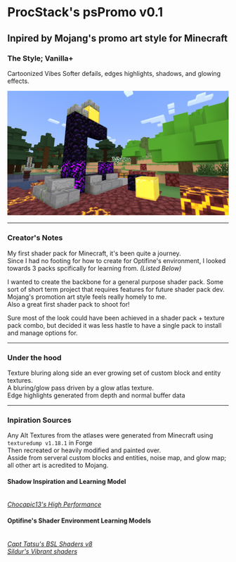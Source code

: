 # ProcStack's psPromo v0.1
## Inpired by Mojang's promo art style for Minecraft

### The Style; Vanilla+
Cartoonized Vibes
Softer defails, edges highlights, shadows, and glowing effects.

<img src="show/gal_netherPortal_v0.1_2022-04-11.jpg" alt="Fallen Portal" style="margin-left:auto;margin-right:auto;">
     
---

### Creator's Notes
My first shader pack for Minecraft, it's been quite a journey.
<br>Since I had no footing for how to create for Optifine's environment, I looked towards 3 packs spcifically for learning from. *(Listed Below)*

I wanted to create the backbone for a general purpose shader pack. Some sort of short term project that requires features for future shader pack dev.
<br>Mojang's promotion art style feels really homely to me.
<br>Also a great first shader pack to shoot for!

Sure most of the look could have been achieved in a shader pack + texture pack combo, but decided it was less hastle to have a single pack to install and manage options for.

---

### Under the hood
Texture bluring along side an ever growing set of custom block and entity textures.
<br>A bluring/glow pass driven by a glow atlas texture.
<br>Edge highlights generated from depth and normal buffer data

---

### Inpiration Sources
Any Alt Textures from the atlases were generated from Minecraft using `texturedump v1.18.1` in Forge
<br>Then recreated or heavily modified and painted over.
<br>Asside from serveral custom blocks and entities, noise map, and glow map; all other art is acredited to Mojang.


#### Shadow Inspiration and Learning Model
<br>*[Chocapic13's High Performance](https://www.curseforge.com/minecraft/customization/chocapic13-high-performance-shaders)*

#### Optifine's Shader Environment Learning Models
<br>*[Capt Tatsu's BSL Shaders v8](https://bitslablab.com)*
<br>*[Sildur's Vibrant shaders](https://www.curseforge.com/minecraft/customization/sildurs-vibrant-shaders)*


